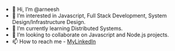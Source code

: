 - 👋 Hi, I’m @arneesh
- 👀 I’m interested in Javascript, Full Stack Development, System Design/Infrastructure Design.
- 🌱 I’m currently learning Distributed Systems.
- 💞️ I’m looking to collaborate on Javascript and Node.js projects.
- 📫 How to reach me - [MyLinkedIn](https://www.linkedin.com/in/arneesh-aima-49b516116/)

<!---
arneesh/arneesh is a ✨ special ✨ repository because its `README.md` (this file) appears on your GitHub profile.
You can click the Preview link to take a look at your changes.
--->

